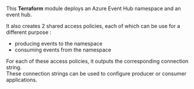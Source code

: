 This **Terraform** module deploys an Azure Event Hub namespace and an event hub.  

It also creates 2 shared access policies, each of which can be use for a different purpose :  
  - producing events to the namespace
  - consuming events from the namespace

For each of these access policies, it outputs the corresponding connection string.  
These connection strings can be used to configure producer or consumer applications.  
